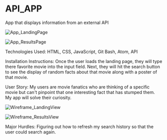 # API_APP
App that displays information from an external API

![App_LandingPage](https://user-images.githubusercontent.com/68757343/106966068-7b82ed80-66f9-11eb-976e-159bc7b52bf9.png)

![App_ResultsPage](https://user-images.githubusercontent.com/68757343/106966354-006e0700-66fa-11eb-8590-06fb7555dab2.png)

Technologies Used: HTML, CSS, JavaScript, Git Bash, Atom, API 

Installation Instructions: Once the user loads the landing page, they will type there favorite movie into the input field. Next, they will hit the search button to see the display of random facts about that movie along with a poster of that movie.

User Story: My users are movie fanatics who are thinking of a specific movie but can't pinpoint that one interesting fact that has stumped them. My app will solve their curiosity. 

![Wireframe_LandingView](https://user-images.githubusercontent.com/68757343/106967765-8e4af180-66fc-11eb-8f35-e178ed3687a0.png)

![Wireframe_ResultsView](https://user-images.githubusercontent.com/68757343/106967895-bc303600-66fc-11eb-8aa3-75c92f424cd1.png)

Major Hurdles: Figuring out how to refresh my search history so that the user could search again.  


